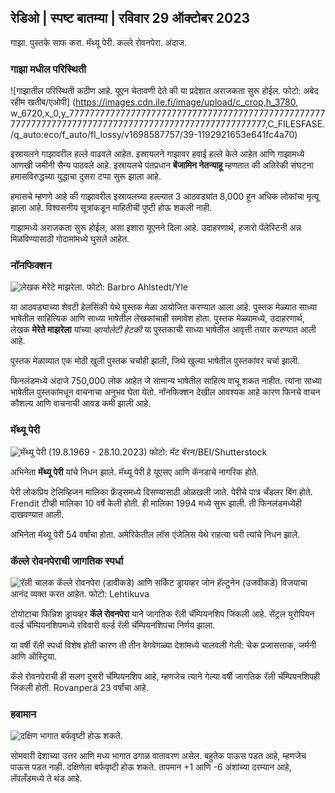 ## रेडिओ \| स्पष्ट बातम्या \| रविवार 29 ऑक्टोबर 2023

गाझा. पुस्तके साफ करा. मॅथ्यू पेरी. कल्ले रोवनपेरा. अंदाज.

### गाझा मधील परिस्थिती

![गाझातील परिस्थिती कठीण आहे. यूएन चेतावणी देते की या प्रदेशात अराजकता सुरू होईल. फोटो: अबेद रहीम खतीब/एओपी] (https://images.cdn.ile.fi/image/upload/c_crop,h_3780, w_6720,x_0,y_7777777777777777777777777777777777777777777777777777777777777777777777777777777777777777777777777777,C_FILESFASE. /q_auto:eco/f_auto/fl_lossy/v1698587757/39-1192921653e641fc4a70)

इस्रायलने गाझावरील हल्ले वाढवले आहेत. इस्रायलने गाझावर हवाई हल्ले केले आहेत आणि गाझामध्ये आणखी जमीनी सैन्य पाठवले आहे. इस्रायलचे पंतप्रधान **बेंजामिन नेतन्याहू** म्हणतात की अतिरेकी संघटना हमासविरुद्धच्या युद्धाचा दुसरा टप्पा सुरू झाला आहे.

हमासचे म्हणणे आहे की गाझावरील इस्रायलच्या हल्ल्यात 3 आठवड्यांत 8,000 हून अधिक लोकांचा मृत्यू झाला आहे. विश्वसनीय सूत्रांकडून माहितीची पुष्टी होऊ शकली नाही.

गाझामध्ये अराजकता सुरू होईल, असा इशारा यूएनने दिला आहे. उदाहरणार्थ, हजारो पॅलेस्टिनी अन्न मिळविण्यासाठी गोदामांमध्ये घुसले आहेत.

### नॉनफिक्शन

![लेखक मेरेटे माझरेला. फोटो: Barbro Ahlstedt/Yle](https://images.cdn.yle.fi/image/upload/c_crop,h_3159,w_5616,x_0,y_0/ar_1.777777777777777,c_fill,g_faces,h_175,h/1755q_auto:eco/f_auto/fl_lossy/v1620995152/39-806292609e6be113e02)

या आठवड्याच्या शेवटी हेलसिंकी येथे पुस्तक मेळा आयोजित करण्यात आला आहे. पुस्तक मेळ्यात साध्या भाषेतील साहित्यिक आणि साध्या भाषेतील लेखकांचाही समावेश होता. पुस्तक मेळ्यामध्ये, उदाहरणार्थ, लेखक **मेरेते माझरेला** यांच्या *व्हायोलेटी हेटकी* या पुस्तकाची साध्या भाषेतील आवृत्ती तयार करण्यात आली आहे.

पुस्तक मेळाव्यात एक मोठी खुली पुस्तक चर्चाही झाली, जिथे खुल्या भाषेतील पुस्तकांवर चर्चा झाली.

फिनलंडमध्ये अंदाजे 750,000 लोक आहेत जे सामान्य भाषेतील साहित्य वाचू शकत नाहीत. त्यांना साध्या भाषेतील पुस्तकांमधून वाचनाचा अनुभव घेता येतो. नॉनफिक्शन देखील आवश्यक आहे कारण फिनचे वाचन कौशल्य आणि वाचनाची आवड कमी झाली आहे.

### मॅथ्यू पेरी

![मॅथ्यू पेरी (19.8.1969 - 28.10.2023) फोटो: मॅट बॅरन/BEI/Shutterstock](https://images.cdn.yle.fi/image/upload/c_crop,h_2329,w_4141,x_0,y_54/ar_.777777777777777,c_fill,g_faces,h_675,w_1200/dpr_1.0/q_auto:eco/f_auto/fl_lossy/v1698579698/39-1192810653fdd5bb)

अभिनेता **मॅथ्यू पेरी** यांचे निधन झाले. मॅथ्यू पेरी हे यूएसए आणि कॅनडाचे नागरिक होते.

पेरी लोकप्रिय टेलिव्हिजन मालिका फ्रेंड्समध्ये दिसण्यासाठी ओळखली जाते. पेरीचे पात्र चँडलर बिंग होते. Frendit टीव्ही मालिका 10 वर्षे केली होती. ही मालिका 1994 मध्ये सुरू झाली. ती फिनलंडमध्येही दाखवण्यात आली.

अभिनेता मॅथ्यू पेरी 54 वर्षांचा होता. अमेरिकेतील लॉस एंजेलिस येथे राहत्या घरी त्यांचे निधन झाले.

### कॅल्ले रोवनपेराची जागतिक स्पर्धा

![रॅली चालक कॅल्ले रोवनपेरा (डावीकडे) आणि सर्किट ड्रायव्हर जोन हॅल्टुनेन (उजवीकडे) विजयाचा आनंद व्यक्त करत आहेत. फोटो: Lehtikuva](https://images.cdn.yle.fi/image/upload/c_crop,h_2406,w_4278,x_0,y_445/ar_1.77777777777777,c_fill,g_faces,h_675,w/1_10/d_co/f_auto/fl_lossy/v1698587806/39-1192922653e645d852bc)

टोयोटाचा फिन्निश ड्रायव्हर **कॅले रोवनपेरा** याने जागतिक रॅली चॅम्पियनशिप जिंकली आहे. सेंट्रल युरोपियन वर्ल्ड चॅम्पियनशिपमध्ये रविवारी वर्ल्ड रॅली चॅम्पियनशिपचा निर्णय झाला.

या वर्षी रॅली स्पर्धा विशेष होती कारण ती तीन वेगवेगळ्या देशांमध्ये चालवली गेली: चेक प्रजासत्ताक, जर्मनी आणि ऑस्ट्रिया.

कॅले रोवनपेराची ही सलग दुसरी चॅम्पियनशिप आहे, म्हणजेच त्याने गेल्या वर्षी जागतिक रॅली चॅम्पियनशिपही जिंकली होती. Rovanperä 23 वर्षांचा आहे.

### हवामान

![दक्षिण भागात बर्फवृष्टी होऊ शकते.](https://images.cdn.yle.fi/image/upload/c_crop,h_1080,w_1919,x_0,y_0/ar_1.777777777777777,c_fill,g_faces,h_50777,c_fill/dpr_1.0/q_auto:eco/f_auto/fl_lossy/v1698594490/39-1192967653e7ea05e07b)

सोमवारी देशाच्या उत्तर आणि मध्य भागात ढगाळ वातावरण असेल. बहुतेक पाऊस पडत आहे, म्हणजेच पाऊस पडत नाही. दक्षिणेला बर्फवृष्टी होऊ शकते. तापमान +1 आणि -6 अंशांच्या दरम्यान आहे, लॅपलँडमध्ये ते थंड आहे.